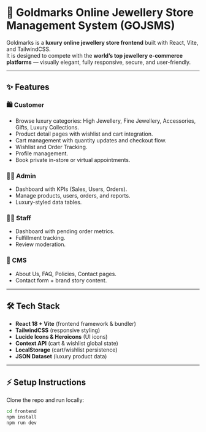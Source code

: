 # 💎 Goldmarks Online Jewellery Store Management System (GOJSMS)

Goldmarks is a **luxury online jewellery store frontend** built with React, Vite, and TailwindCSS.  
It is designed to compete with the **world’s top jewellery e-commerce platforms** — visually elegant, fully responsive, secure, and user-friendly.

---

## ✨ Features

### 🛍 Customer

- Browse luxury categories: High Jewellery, Fine Jewellery, Accessories, Gifts, Luxury Collections.
- Product detail pages with wishlist and cart integration.
- Cart management with quantity updates and checkout flow.
- Wishlist and Order Tracking.
- Profile management.
- Book private in-store or virtual appointments.

### 👩‍💼 Admin

- Dashboard with KPIs (Sales, Users, Orders).
- Manage products, users, orders, and reports.
- Luxury-styled data tables.

### 👨‍🔧 Staff

- Dashboard with pending order metrics.
- Fulfillment tracking.
- Review moderation.

### 📄 CMS

- About Us, FAQ, Policies, Contact pages.
- Contact form + brand story content.

---

## 🛠 Tech Stack

- **React 18 + Vite** (frontend framework & bundler)
- **TailwindCSS** (responsive styling)
- **Lucide Icons & Heroicons** (UI icons)
- **Context API** (cart & wishlist global state)
- **LocalStorage** (cart/wishlist persistence)
- **JSON Dataset** (luxury product data)

---

## ⚡ Setup Instructions

Clone the repo and run locally:

```bash
cd frontend
npm install
npm run dev
```
